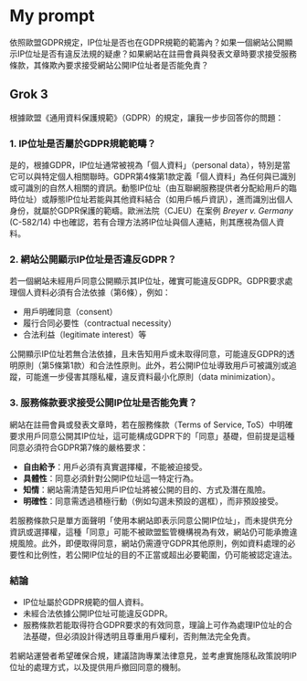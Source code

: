 # My prompt

依照歐盟GDPR規定，IP位址是否也在GDPR規範的範籌內？如果一個網站公開顯示IP位址是否有違反法規的疑慮？如果網站在註冊會員與發表文章時要求接受服務條款，其條欺內要求接受網站公開IP位址者是否能免責？

## Grok 3

根據歐盟《通用資料保護規範》（GDPR）的規定，讓我一步步回答你的問題：

### 1. IP位址是否屬於GDPR規範範疇？

是的，根據GDPR，IP位址通常被視為「個人資料」（personal data），特別是當它可以與特定個人相關聯時。GDPR第4條第1款定義「個人資料」為任何與已識別或可識別的自然人相關的資訊。動態IP位址（由互聯網服務提供者分配給用戶的臨時位址）或靜態IP位址若能與其他資料結合（如用戶帳戶資訊），進而識別出個人身份，就屬於GDPR保護的範疇。歐洲法院（CJEU）在案例 *Breyer v. Germany* (C-582/14) 中也確認，若有合理方法將IP位址與個人連結，則其應視為個人資料。

### 2. 網站公開顯示IP位址是否違反GDPR？

若一個網站未經用戶同意公開顯示其IP位址，確實可能違反GDPR。GDPR要求處理個人資料必須有合法依據（第6條），例如：
- 用戶明確同意（consent）
- 履行合同必要性（contractual necessity）
- 合法利益（legitimate interest）等

公開顯示IP位址若無合法依據，且未告知用戶或未取得同意，可能違反GDPR的透明原則（第5條第1款）和合法性原則。此外，若公開IP位址導致用戶可被識別或追蹤，可能進一步侵害其隱私權，違反資料最小化原則（data minimization）。

### 3. 服務條款要求接受公開IP位址是否能免責？

網站在註冊會員或發表文章時，若在服務條款（Terms of Service, ToS）中明確要求用戶同意公開其IP位址，這可能構成GDPR下的「同意」基礎，但前提是這種同意必須符合GDPR第7條的嚴格要求：
- **自由給予**：用戶必須有真實選擇權，不能被迫接受。
- **具體性**：同意必須針對公開IP位址這一特定行為。
- **知情**：網站需清楚告知用戶IP位址將被公開的目的、方式及潛在風險。
- **明確性**：同意需透過積極行動（例如勾選未預設的選框），而非預設接受。

若服務條款只是單方面聲明「使用本網站即表示同意公開IP位址」，而未提供充分資訊或選擇權，這種「同意」可能不被歐盟監管機構視為有效，網站仍可能承擔違規風險。此外，即便取得同意，網站仍需遵守GDPR其他原則，例如資料處理的必要性和比例性，若公開IP位址的目的不正當或超出必要範圍，仍可能被認定違法。

### 結論

- IP位址屬於GDPR規範的個人資料。
- 未經合法依據公開IP位址可能違反GDPR。
- 服務條款若能取得符合GDPR要求的有效同意，理論上可作為處理IP位址的合法基礎，但必須設計得透明且尊重用戶權利，否則無法完全免責。

若網站運營者希望確保合規，建議諮詢專業法律意見，並考慮實施隱私政策說明IP位址的處理方式，以及提供用戶撤回同意的機制。
